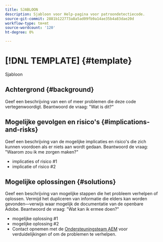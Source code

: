 ```yaml
---
title: SJABLOON
description: Sjabloon voor Help-pagina voor patroondetectiecode.
source-git-commit: 2881b122773a8a5ad09fb9a14ae35b4a83dae20d
workflow-type: tm+mt
source-wordcount: '120'
ht-degree: 0%

---
```



# [!DNL TEMPLATE] {#template}

Sjabloon

## Achtergrond {#background}

Geef een beschrijving van een of meer problemen die deze code vertegenwoordigt.
Beantwoord de vraag: &quot;Wat is dit?&quot;

## Mogelijke gevolgen en risico&#39;s {#implications-and-risks}

Geef een beschrijving van de mogelijke implicaties en risico&#39;s die zich kunnen voordoen als er niets aan wordt gedaan.
Beantwoord de vraag: &quot;Waarom zou ik me zorgen maken?&quot;

* implicaties of risico #1
* implicatie of risico #2

## Mogelijke oplossingen {#solutions}

Geef een beschrijving van mogelijke stappen die het probleem verhelpen of oplossen. Vermijd het dupliceren van informatie die elders kan worden gevonden—verwijs waar mogelijk de documentatie van de openbare Adobe.
Beantwoord de vraag: &quot;Wat kan ik ermee doen?&quot;

* mogelijke oplossing #1
* mogelijke oplossing #2
* Contact opnemen met de [Ondersteuningsteam AEM](https://helpx.adobe.com/enterprise/using/support-for-experience-cloud.html) voor verduidelijkingen of om de problemen te verhelpen.
